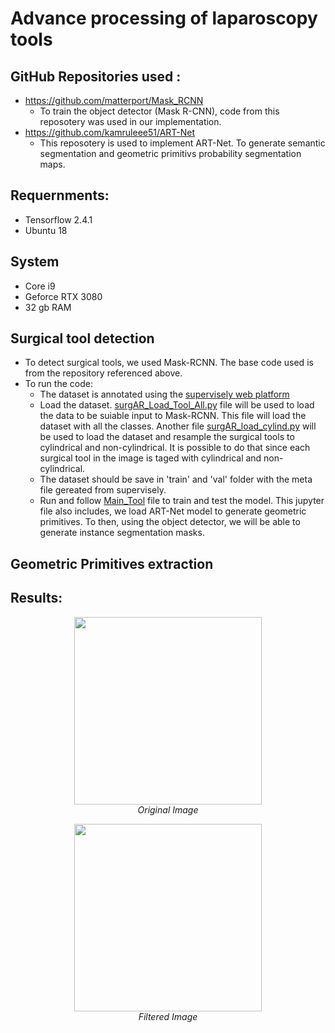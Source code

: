 # Advance processing of laparoscopy tools 
## GitHub Repositories used : 
  - https://github.com/matterport/Mask_RCNN 
    - To train the object detector (Mask R-CNN), code from this reposotery was used in our implementation. 
  - https://github.com/kamruleee51/ART-Net 
    - This reposotery is used to implement ART-Net. To generate semantic segmentation and geometric primitivs probability segmentation maps.
    
## Requernments:
  - Tensorflow 2.4.1 
  - Ubuntu 18 

## System 
  - Core i9
  - Geforce RTX 3080 
  - 32 gb RAM
  
## Surgical tool detection 
  - To detect surgical tools, we used Mask-RCNN. The base code used is from the repository referenced above.  
  - To run the code: 
    - The dataset is annotated using the [supervisely web platform](https://supervise.ly/)
    - Load the dataset. [surgAR_Load_Tool_All.py](https://github.com/MahBadran93/laparoscopic-Tools-Segmentation/blob/main/Mask_RCNN/surgAR_Load_Tool_All.py) file will be used to load the data to be suiable input to Mask-RCNN. This file will load the dataset with all the classes. Another file [surgAR_load_cylind.py](https://github.com/MahBadran93/laparoscopic-Tools-Segmentation/blob/main/Mask_RCNN/surgAR_load_cylind.py) will be used to load the dataset and resample the surgical tools to cylindrical and non-cylindrical. It is possible to do that since each surgical tool in the image is taged with cylindrical and non-cylindrical.
    - The dataset should be save in 'train' and 'val' folder with the meta file gereated from supervisely.     
    - Run and follow [Main_Tool](https://github.com/MahBadran93/laparoscopic-Tools-Segmentation/blob/main/Mask_RCNN/Main_Tool.ipynb) file to train and test the model. This jupyter file also includes, we load ART-Net model to generate geometric primitives. To then, using the object detector, we will be able to generate instance segmentation masks.      

## Geometric Primitives extraction 
  
## Results: 

 <p align="center">
    <img  src = "data/originalImages/original.jpg" width=300> <br>
     <em>Original Image</em>
 </p>
  <p align="center">
    <img  src = "data/homomorpicFilterImages/image_homomorphic2.jpg" width=300> <br>
     <em>Filtered Image</em>
 </p>
